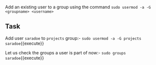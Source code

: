 Add an existing user to a group using the command
`sudo usermod -a -G <groupname> <username>`

## Task

Add user `saradoe` to `projects` group:- `sudo usermod -a -G projects saradoe`{{execute}}

Let us check the groups a user is part of now:- `sudo groups saradoe`{{execute}}